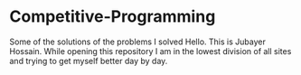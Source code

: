 # Competitive-Programming
Some of the solutions of the problems I solved
Hello. This is Jubayer Hossain. While opening this repository I am in the lowest division of all sites and trying to get myself better day by day.
